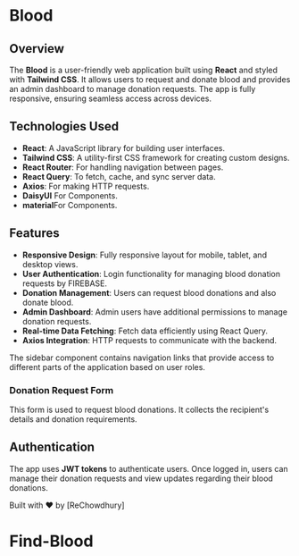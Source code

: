 # Blood

## Overview

The **Blood** is a user-friendly web application built using **React** and styled with **Tailwind CSS**. It allows users to request and donate blood and provides an admin dashboard to manage donation requests. The app is fully responsive, ensuring seamless access across devices.

## Technologies Used

- **React**: A JavaScript library for building user interfaces.
- **Tailwind CSS**: A utility-first CSS framework for creating custom designs.
- **React Router**: For handling navigation between pages.
- **React Query**: To fetch, cache, and sync server data.
- **Axios**: For making HTTP requests.
- **DaisyUI** For Components.
- **material**For Components.

## Features

- **Responsive Design**: Fully responsive layout for mobile, tablet, and desktop views.
- **User Authentication**: Login functionality for managing blood donation requests by FIREBASE.
- **Donation Management**: Users can request blood donations and also donate blood.
- **Admin Dashboard**: Admin users have additional permissions to manage donation requests.
- **Real-time Data Fetching**: Fetch data efficiently using React Query.
- **Axios Integration**: HTTP requests to communicate with the backend.

The sidebar component contains navigation links that provide access to different parts of the application based on user roles.

### Donation Request Form

This form is used to request blood donations. It collects the recipient's details and donation requirements.

## Authentication

The app uses **JWT tokens** to authenticate users. Once logged in, users can manage their donation requests and view updates regarding their blood donations.

Built with ❤️ by [ReChowdhury]
# Find-Blood

